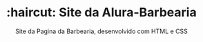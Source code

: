<h1 align="center"> :haircut: Site da Alura-Barbearia</h1>
<p align="center"> Site da Pagina da Barbearia, desenvolvido com HTML e CSS </p>
